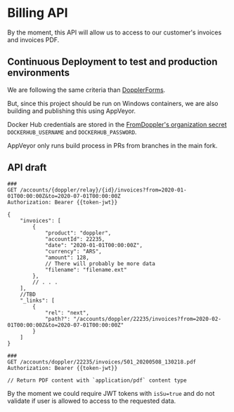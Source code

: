 # Billing API

By the moment, this API will allow us to access to our customer's invoices and
invoices PDF.

## Continuous Deployment to test and production environments

We are following the same criteria than
[DopplerForms](https://github.com/MakingSense/doppler-forms/blob/master/README.md#continuous-deployment-to-test-and-production-environments).

But, since this project should be run on Windows containers, we are also
building and publishing this using AppVeyor.

Docker Hub credentials are stored in the [FromDoppler's organization
secret](https://github.com/organizations/FromDoppler/settings/secrets)
`DOCKERHUB_USERNAME` and `DOCKERHUB_PASSWORD`.

AppVeyor only runs build process in PRs from branches in the main fork.

## API draft

```http
###
GET /accounts/{doppler/relay}/{id}/invoices?from=2020-01-01T00:00:00Z&to=2020-07-01T00:00:00Z
Authorization: Bearer {{token-jwt}}
​
{
    "invoices": [
        {
            "product": "doppler",
            "accountId": 22235,
            "date": "2020-01-01T00:00:00Z",
            "currency": "ARS",
            "amount": 128,
            // There will probably be more data
            "filename": "filename.ext"
        },
        // . . .
    ],
    //TBD
    "_links": [
        {
            "rel": "next",
            "path?": "/accounts/doppler/22235/invoices?from=2020-02-01T00:00:00Z&to=2020-07-01T00:00:00Z"
        }
    ]
}
​
###
GET /accounts/doppler/22235/invoices/501_20200508_130218.pdf
Authorization: Bearer {{token-jwt}}
​​
// Return PDF content with `application/pdf` content type

```

By the moment we could require JWT tokens with `isSu=true` and do not validate
if user is allowed to access to the requested data.
